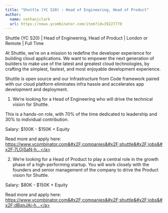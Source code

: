 ```yaml
---
title: "Shuttle (YC S20) : Head of Engineering, Head of Product"
author:
  name: nathanjclark
  url: https://news.ycombinator.com/item?id=39227770
---
```

Shuttle (YC S20) | Head of Engineering, Head of Product | London or Remote | Full Time

At Shuttle, we&#x27;re on a mission to redefine the developer experience for building cloud applications. We want to empower the next generation of builders to make use of the latest and greatest cloud technologies, by crafting the simplest, fastest, and most enjoyable development experience.

Shuttle is open source and our Infrastructure from Code framework paired with our cloud platform eliminates infra hassle and accelerates app development and deployment.

1. We’re looking for a Head of Engineering who will drive the technical vision for Shuttle.

This is a hands-on role, with 70% of the time dedicated to leadership and 30% to individual contribution.

Salary: $100K - $150K + Equity

Read more and apply here: <a href="https:&#x2F;&#x2F;www.ycombinator.com&#x2F;companies&#x2F;shuttle&#x2F;jobs&#x2F;7LOjSaN-head-of-engineering">https:&#x2F;&#x2F;www.ycombinator.com&#x2F;companies&#x2F;shuttle&#x2F;jobs&#x2F;7LOjSaN-h...</a>

2. We’re looking for a Head of Product to play a central role in the growth phase of a high-performing startup. You will work closely with the founders and senior management of the company to drive the Product vision for Shuttle.

Salary: $80K - $150K + Equity

Read more and apply here: <a href="https:&#x2F;&#x2F;www.ycombinator.com&#x2F;companies&#x2F;shuttle&#x2F;jobs&#x2F;dBqnJAi-head-of-product">https:&#x2F;&#x2F;www.ycombinator.com&#x2F;companies&#x2F;shuttle&#x2F;jobs&#x2F;dBqnJAi-h...</a>
